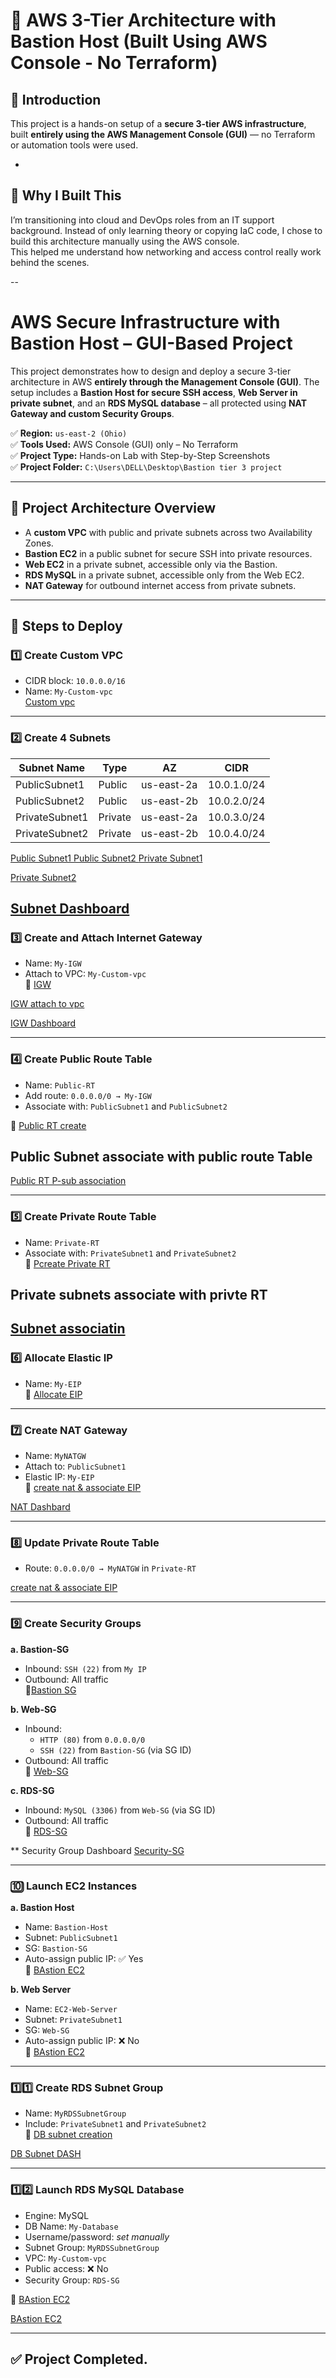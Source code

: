 # 🧱 AWS 3-Tier Architecture with Bastion Host (Built Using AWS Console - No Terraform)

## 👋 Introduction

This project is a hands-on setup of a **secure 3-tier AWS infrastructure**, built **entirely using the AWS Management Console (GUI)** — no Terraform or automation tools were used.

-

## 🧠 Why I Built This

I’m transitioning into cloud and DevOps roles from an IT support background. Instead of only learning theory or copying IaC code, I chose to build this architecture manually using the AWS console.  
This helped me understand how networking and access control really work behind the scenes.

--

# AWS Secure Infrastructure with Bastion Host – GUI-Based Project

This project demonstrates how to design and deploy a secure 3-tier architecture in AWS **entirely through the Management Console (GUI)**. The setup includes a **Bastion Host for secure SSH access**, **Web Server in private subnet**, and an **RDS MySQL database** – all protected using **NAT Gateway and custom Security Groups**.

✅ **Region:** `us-east-2 (Ohio)`  
✅ **Tools Used:** AWS Console (GUI) only – No Terraform  
✅ **Project Type:** Hands-on Lab with Step-by-Step Screenshots  
✅ **Project Folder:** `C:\Users\DELL\Desktop\Bastion tier 3 project`

---

## 📌 Project Architecture Overview

- A **custom VPC** with public and private subnets across two Availability Zones.
- **Bastion EC2** in a public subnet for secure SSH into private resources.
- **Web EC2** in a private subnet, accessible only via the Bastion.
- **RDS MySQL** in a private subnet, accessible only from the Web EC2.
- **NAT Gateway** for outbound internet access from private subnets.

---

## 🔧 Steps to Deploy

### 1️⃣ Create Custom VPC
- CIDR block: `10.0.0.0/16`  
- Name: `My-Custom-vpc`  
 [Custom vpc ](./Screenshot/VPC-Dashboard.png)

---

### 2️⃣ Create 4 Subnets

| Subnet Name     | Type    | AZ           | CIDR          |
|-----------------|---------|--------------|---------------|
| PublicSubnet1   | Public  | us-east-2a   | 10.0.1.0/24   |
| PublicSubnet2   | Public  | us-east-2b   | 10.0.2.0/24   |
| PrivateSubnet1  | Private | us-east-2a   | 10.0.3.0/24   |
| PrivateSubnet2  | Private | us-east-2b   | 10.0.4.0/24   |

[Public Subnet1  ](./Screenshot/create-Publicsubnet1.png)
[Public Subnet2  ](./Screenshot/Create-PublicSubnet2.png)
[Private Subnet1 ](./Screenshot/Create-PrivateSubnet1.png)

[Private Subnet2 ](./Screenshot/Create-privateSubnet2.png)

[Subnet  Dashboard ](./Screenshot/Subnet-Dashboard.png)
---

### 3️⃣ Create and Attach Internet Gateway
- Name: `My-IGW`  
- Attach to VPC: `My-Custom-vpc`  
📸 [IGW ](./Screenshot/Create-InternetGateway.png)

 [IGW attach to vpc ](./Screenshot/IGW-attach-CustomVPC.png)

[IGW  Dashboard ](./Screenshot/IGW-Dashboard.png)


---

### 4️⃣ Create Public Route Table
- Name: `Public-RT`
- Add route: `0.0.0.0/0 → My-IGW`
- Associate with: `PublicSubnet1` and `PublicSubnet2`  

📸 [Public RT create ](./Screenshot/Public-RT.png)

##  Public Subnet associate with public route Table 

  [Public RT P-sub association ](./Screenshot/PublicSubnet1-2-PublicRT.png)


---

### 5️⃣ Create Private Route Table
- Name: `Private-RT`
- Associate with: `PrivateSubnet1` and `PrivateSubnet2`  
📸  [Pcreate Private RT ](./Screenshot/Create-PrivateRT.png)

## Private subnets associate with privte RT

 [Subnet associatin ](./Screenshot/PrivateSubnet1-2-with-RT.png)
---

### 6️⃣ Allocate Elastic IP
- Name: `My-EIP`  
📸  [Allocate EIP ](./Screenshot/Allocate-Elastic-IP.png)

---

### 7️⃣ Create NAT Gateway
- Name: `MyNATGW`
- Attach to: `PublicSubnet1`
- Elastic IP: `My-EIP`  
📸 [create nat & associate EIP  ](./Screenshot/NAT-gateway.png)

[NAT Dashbard](./Screenshot/NATGW-Dashboard.png)


---

### 8️⃣ Update Private Route Table
- Route: `0.0.0.0/0 → MyNATGW` in `Private-RT` 

 [create nat & associate EIP  ](./Screenshot/Add-NAT-private-RT.png)

---

### 9️⃣ Create Security Groups

**a. Bastion-SG**
- Inbound: `SSH (22)` from `My IP`  
- Outbound: All traffic  
📸[Bastion SG ](./Screenshot/Bastion-SG.png)

**b. Web-SG**
- Inbound:
  - `HTTP (80)` from `0.0.0.0/0`
  - `SSH (22)` from `Bastion-SG` (via SG ID)
- Outbound: All traffic  
📸 [Web-SG ](./Screenshot/Web-SG.png)


**c. RDS-SG**
- Inbound: `MySQL (3306)` from `Web-SG` (via SG ID)
- Outbound: All traffic  
📸  [RDS-SG ](./Screenshot/RDS-SG.png)

** Security Group Dashboard 
 [Security-SG ](./Screenshot/Security-Group-Dashboard.png)

---

### 🔟 Launch EC2 Instances

**a. Bastion Host**
- Name: `Bastion-Host`
- Subnet: `PublicSubnet1`
- SG: `Bastion-SG`
- Auto-assign public IP: ✅ Yes  
📸 [BAstion EC2 ](./Screenshot/Bastion-EC2.png)


**b. Web Server**
- Name: `EC2-Web-Server`
- Subnet: `PrivateSubnet1`
- SG: `Web-SG`
- Auto-assign public IP: ❌ No  
📸  [BAstion EC2 ](./Screenshot/Web-Server.png)

---

### 1️⃣1️⃣ Create RDS Subnet Group
- Name: `MyRDSSubnetGroup`
- Include: `PrivateSubnet1` and `PrivateSubnet2`  
📸 [DB subnet creation  ](./Screenshot/Create-DB-SubnetGroup.png)

[DB Subnet DASH ](./Screenshot/DBSubnetGroup-dashboard.png)

---

### 1️⃣2️⃣ Launch RDS MySQL Database
- Engine: MySQL
- DB Name: `My-Database`
- Username/password: _set manually_
- Subnet Group: `MyRDSSubnetGroup`
- VPC: `My-Custom-vpc`
- Public access: ❌ No
- Security Group: `RDS-SG`  

📸 [BAstion EC2 ](./Screenshot/Creation-step-DB.png)

[BAstion EC2 ](./Screenshot/Creation-DB-steps.png)




---

## ✅ Project Completed.
